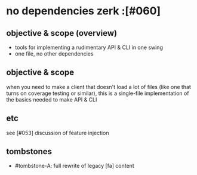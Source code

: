 # no dependencies zerk :[#060]

## objective & scope (overview)

  - tools for implementing a rudimentary API & CLI in one swing
  - one file, no other dependencies




## objective & scope

when you need to make a client that doesn't load a lot of files
(like one that turns on coverage testing or similar), this is a
single-file implementation of the basics needed to make API & CLI



## etc

see [#053] discussion of feature injection




## tombstones
  - #tombstone-A: full rewrite of legacy [fa] content
